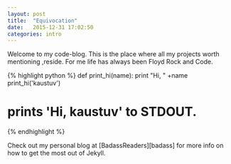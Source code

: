 ```yaml
---
layout: post
title:  "Equivocation"
date:   2015-12-31 17:02:50
categories: intro
---
```


Welcome to my code-blog. This is the place where all my projects worth mentioning ,reside.
For me life has always been Floyd Rock and Code.


{% highlight python %}
def print_hi(name):
  	print "Hi, " +name
print_hi('kaustuv')
# prints 'Hi, kaustuv' to STDOUT.
{% endhighlight %}

Check out my personal blog at [BadassReaders][badass] for more info on how to get the most out of Jekyll. 

[jekyll]:    http://vutsuak95.blogspot.in/
